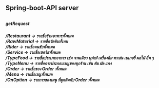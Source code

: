 <h2>Spring-boot-API server<h2>   
<h5>getRequest<h5>
/Restaurant -> รายชื่อร้านอาหารทั้งหมด   <br />  
/RawMaterial -> รายชื่อวัตดิบทั้งหม <br /> 
/Rider -> รายชื่อคนขับทั้งหมด <br /> 
/Service -> รายชื่อเซอวิสทั้งหมด <br /> 
/TypeFood -> รายชื่อประเภทอาหาร เช่น จานเดียว บุฟเฟ่ เครื่องดื่ม ทาเล่น เบเกอรี่ ผลไม้ อื่น ๆ <br /> 
/TypeNenu -> รายชื่อการประกอบเมนูของทุกร้าน เช่น ต้ม ผัด แกง <br />
/Order -> รายชื่อของ Order ทั้งหมด <br />
/Menu ->  รายชื่อเมนูทั้งหมด <br />
/OnOption ->  รายการของเมนู ที่ผูกติดกับ Order ทั้งหมด <br />
   


